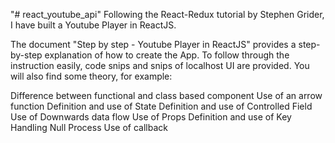 "# react_youtube_api" 
Following the React-Redux tutorial by Stephen Grider, I have built a Youtube Player in ReactJS.

The document  "Step by step - Youtube Player in ReactJS" provides a step-by-step explanation of how to create the App. To follow through the instruction easily, code snips and snips of localhost UI are provided. You will also find some theory, for example:

Difference between functional and class based component 
Use of an arrow function
Definition and use  of State 
Definition and use of Controlled Field
Use of Downwards data flow
Use of Props
Definition and use of Key 
Handling Null Process
Use of callback

